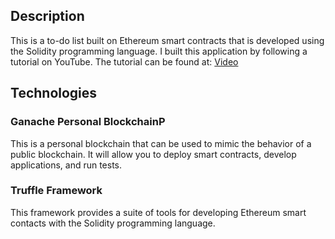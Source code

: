## Description

This is a to-do list built on Ethereum smart contracts that is developed using the Solidity programming language. I built this application by following a tutorial on YouTube. The tutorial can be found at: [Video](https://www.youtube.com/watch?v=coQ5dg8wM2o)

## Technologies

### Ganache Personal BlockchainP

This is a personal blockchain that can be used to mimic the behavior of a public blockchain. It will allow you to deploy smart contracts, develop applications, and run tests.

### Truffle Framework

This framework provides a suite of tools for developing Ethereum smart contacts with the Solidity programming language.
